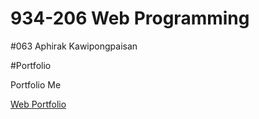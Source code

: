 # 934-206 Web Programming

#063 Aphirak Kawipongpaisan

#Portfolio

<p>
      Portfolio Me
</p>

<a href="https://dgfgcv.github.io/063_Aphirak_WebProgramming/" rel="nofollow">Web Portfolio</a>